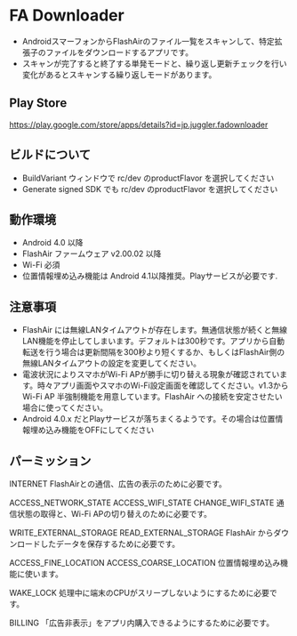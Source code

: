 # FA Downloader
+ AndroidスマーフォンからFlashAirのファイル一覧をスキャンして、特定拡張子のファイルをダウンロードするアプリです。
+ スキャンが完了すると終了する単発モードと、繰り返し更新チェックを行い変化があるとスキャンする繰り返しモードがあります。

## Play Store
https://play.google.com/store/apps/details?id=jp.juggler.fadownloader

## ビルドについて
+ BuildVariant ウィンドウで rc/dev のproductFlavor を選択してください
+ Generate signed SDK でも rc/dev のproductFlavor を選択してください

## 動作環境
+ Android 4.0 以降
+ FlashAir ファームウェア v2.00.02 以降
+ Wi-Fi 必須
+ 位置情報埋め込み機能は Android 4.1以降推奨。Playサービスが必要です.

## 注意事項
+ FlashAir には無線LANタイムアウトが存在します。無通信状態が続くと無線LAN機能を停止してしまいます。デフォルトは300秒です。アプリから自動転送を行う場合は更新間隔を300秒より短くするか、もしくはFlashAir側の無線LANタイムアウトの設定を変更してください。
+ 電波状況によりスマホがWi-Fi APが勝手に切り替える現象が確認されています。時々アプリ画面やスマホのWi-Fi設定画面を確認してください。v1.3からWi-Fi AP 半強制機能を用意しています。FlashAir への接続を安定させたい場合に使ってください。
+ Android 4.0.x だとPlayサービスが落ちまくるようです。その場合は位置情報埋め込み機能をOFFにしてください

## パーミッション

INTERNET
FlashAirとの通信、広告の表示のために必要です。

ACCESS_NETWORK_STATE
ACCESS_WIFI_STATE
CHANGE_WIFI_STATE
通信状態の取得と、Wi-Fi APの切り替えのために必要です。

WRITE_EXTERNAL_STORAGE
READ_EXTERNAL_STORAGE
FlashAir からダウンロードしたデータを保存するために必要です。

ACCESS_FINE_LOCATION
ACCESS_COARSE_LOCATION
位置情報埋め込み機能に使います。

WAKE_LOCK
処理中に端末のCPUがスリープしないようにするために必要です。

BILLING
「広告非表示」をアプリ内購入できるようにするために必要です。
